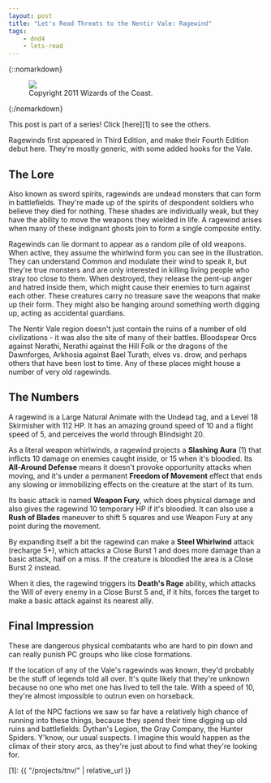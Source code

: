 ```yaml
---
layout: post
title: "Let's Read Threats to the Nentir Vale: Ragewind"
tags:
    - dnd4
    - lets-read
---
```


{::nomarkdown}
<figure class="center">
  <img src="{{ "/assets/wir-tnv-phantom-brigade.png" | absolute_url }}"/>
  <figcaption>
    Copyright 2011 Wizards of the Coast.
  </figcaption>
</figure>
{:/nomarkdown}

This post is part of a series! Click [here][1] to see the others.

Ragewinds first appeared in Third Edition, and make their Fourth Edition debut
here. They're mostly generic, with some added hooks for the Vale.

## The Lore

Also known as sword spirits, ragewinds are undead monsters that can form in
battlefields. They're made up of the spirits of despondent soldiers who believe
they died for nothing. These shades are individually weak, but they have the
ability to move the weapons they wielded in life. A ragewind arises when many of
these indignant ghosts join to form a single composite entity.

Ragewinds can lie dormant to appear as a random pile of old weapons. When
active, they assume the whirlwind form you can see in the illustration. They can
understand Common and modulate their wind to speak it, but they're true monsters
and are only interested in killing living people who stray too close to
them. When destroyed, they release the pent-up anger and hatred inside them,
which might cause their enemies to turn against each other. These creatures
carry no treasure save the weapons that make up their form. They might also be
hanging around something worth digging up, acting as accidental guardians.

The Nentir Vale region doesn't just contain the ruins of a number of old
civilizations - it was also the site of many of their battles. Bloodspear Orcs
against Nerathi, Nerathi against the Hill Folk or the dragons of the Dawnforges,
Arkhosia against Bael Turath, elves vs. drow, and perhaps others that have been
lost to time. Any of these places might house a number of very old ragewinds.

## The Numbers

A ragewind is a Large Natural Animate with the Undead tag, and a Level 18
Skirmisher with 112 HP. It has an amazing ground speed of 10 and a flight speed
of 5, and perceives the world through Blindsight 20.

As a literal weapon whirlwinds, a ragewind projects a **Slashing Aura** (1) that
inflicts 10 damage on enemies caught inside, or 15 when it's bloodied. Its
**All-Around Defense** means it doesn't provoke opportunity attacks when moving,
and it's under a permanent **Freedom of Movement** effect that ends any slowing
or immobilizing effects on the creature at the start of its turn.

Its basic attack is named **Weapon Fury**, which does physical damage and also
gives the ragewind 10 temporary HP if it's bloodied. It can also use a **Rush of
Blades** maneuver to shift 5 squares and use Weapon Fury at any point during the
movement.

By expanding itself a bit the ragewind can make a **Steel Whirlwind** attack
(recharge 5+), which attacks a Close Burst 1 and does more damage than a basic
attack, half on a miss. If the creature is bloodied the area is a Close Burst 2
instead.

When it dies, the ragewind triggers its **Death's Rage** ability, which attacks
the Will of every enemy in a Close Burst 5 and, if it hits, forces the target to
make a basic attack against its nearest ally.


## Final Impression

These are dangerous physical combatants who are hard to pin down and can really
punish PC groups who like close formations.

If the location of any of the Vale's ragewinds was known, they'd probably be the
stuff of legends told all over. It's quite likely that they're unknown because
no one who met one has lived to tell the tale. With a speed of 10, they're
almost impossible to outrun even on horseback.

A lot of the NPC factions we saw so far have a relatively high chance of running
into these things, because they spend their time digging up old ruins and
battlefields: Dythan's Legion, the Gray Company, the Hunter Spiders. Y'know, our
usual suspects. I imagine this would happen as the climax of their story arcs,
as they're just about to find what they're looking for.

[1]: {{ "/projects/tnv/" | relative_url }}
